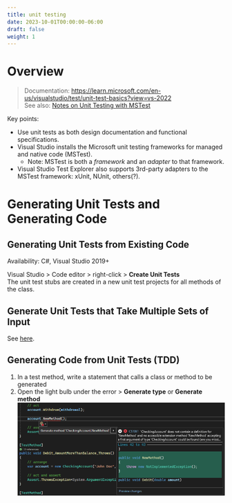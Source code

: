 ```yaml
---
title: unit testing
date: 2023-10-01T00:00:00-06:00
draft: false
weight: 1
---
```


# Overview
> Documentation: https://learn.microsoft.com/en-us/visualstudio/test/unit-test-basics?view=vs-2022  
> See also: [Notes on Unit Testing with MSTest](../../../../../_net/testing/unit-testing/unit-testing-with-mstest)  

Key points:
* Use unit tests as both design documentation and functional specifications.
* Visual Studio installs the Microsoft unit testing frameworks for managed and native code (MSTest).
  * Note: MSTest is both a *framework* and an *adapter* to that framework.
* Visual Studio Test Explorer also supports 3rd-party adapters to the MSTest framework: xUnit, NUnit, others(?).

# Generating Unit Tests and Generating Code
## Generating Unit Tests from Existing Code
<g>Availability</g>: C#, Visual Studio 2019+

Visual Studio > Code editor > right-click > **Create Unit Tests**  
The unit test stubs are created in a new unit test projects for all methods of the class.

## Generate Unit Tests that Take Multiple Sets of Input
See [here](https://learn.microsoft.com/en-us/visualstudio/test/how-to-create-a-data-driven-unit-test?view=vs-2022).

## Generating Code from Unit Tests (TDD)
1. In a test method, write a statement that calls a class or method to be generated
2. Open the light bulb under the error > **Generate type** or **Generate method**  
![A screenshot demonstrating the above steps](tdd.png)